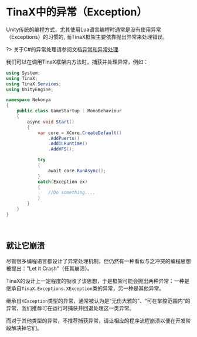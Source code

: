 # TinaX中的异常（Exception）

Unity传统的编程方式，尤其使用Lua语言编程时通常是没有使用异常（Exceptions）的习惯的, 而TinaX框架主要依靠抛出异常来处理错误。

?> 关于C#的异常处理请参阅文档[异常和异常处理](https://docs.microsoft.com/dotnet/csharp/fundamentals/exceptions/ ':ignore :target=_blank').

我们可以在调用TinaX框架内方法时，捕获并处理异常，例如：

``` csharp
using System;
using TinaX;
using TinaX.Services;
using UnityEngine;

namespace Nekonya
{
    public class GameStartup : MonoBehaviour
    {
        async void Start()
        {
            var core = XCore.CreateDefault()
                .AddPuerts()
                .AddILRuntime()
                .AddVFS();

            try
            {
                await core.RunAsync();
            }
            catch(Exception ex)
            {
                //Do something....
            }
        }
    }
}
```

<br>

## 就让它崩溃

尽管很多编程语言都设计了异常处理机制，但仍然有一种看似与之冲突的编程思想被提出："Let it Crash"（任其崩溃）。

TinaX的设计上一定程度的吸收了该思想，于是框架可能会抛出两种异常：一种是继承自`TinaX.Exceptions.XException`类的异常，另一种是其他异常。

继承自`XException`类型的异常，通常被认为是“无伤大雅的”、“可在掌控范围内”的异常，我们推荐可在运行时捕获并回退处理这一类异常。

而对于其他类型的异常，不推荐捕获异常，请让相应的程序流程崩溃以便在开发阶段解决掉它们。